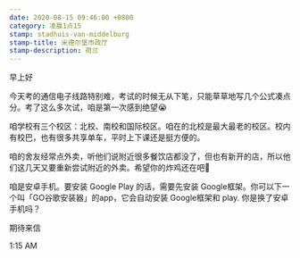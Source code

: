 ```yaml
---
date: 2020-08-15 09:46:00 +0800
category: 凌晨1点15
stamp: stadhuis-van-middelburg
stamp-title: 米德尔堡市政厅
stamp-description: 荷兰
---
```


早上好

今天考的通信电子线路特别难，考试的时候无从下笔，只能草草地写几个公式凑点分。考了这么多次试，咱是第一次感到绝望😭

咱学校有三个校区：北校、南校和国际校区。咱在的北校是最大最老的校区。校内有校巴，也有很多共享单车，平时上下课还是挺方便的。

咱的舍友经常点外卖，听他们说附近很多餐饮店都没了，但也有新开的店，所以他们这几天又要重新尝试附近的外卖。希望你的炸鸡还在吧🙏

咱是安卓手机。要安装 Google Play 的话，需要先安装 Google框架。你可以下一个叫「GO谷歌安装器」的app，它会自动安装 Google框架和 play. 你是换了安卓手机吗？

期待来信

1:15 AM